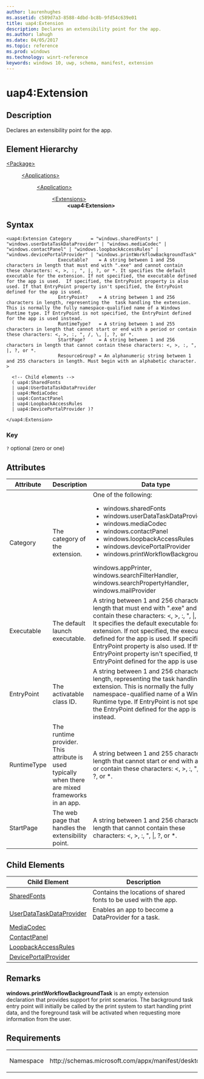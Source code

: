 ```yaml
---
author: laurenhughes
ms.assetid: c589d7a3-8588-4dbd-bc8b-9fd54c639e01
title: uap4:Extension
description: Declares an extensibility point for the app.
ms.author: lahugh
ms.date: 04/05/2017
ms.topic: reference
ms.prod: windows
ms.technology: winrt-reference
keywords: windows 10, uwp, schema, manifest, extension 
---
```


# uap4:Extension

## Description
Declares an extensibility point for the app.

## Element Hierarchy
<dl>
<dt><a href="element-package.md">&lt;Package&gt;</a></dt>
<dd>
<dl>
<dt><a href="element-applications.md">&lt;Applications&gt;</a></dt>
<dd>
<dl>
<dt><a href="element-application.md">&lt;Application&gt;</a></dt>
<dd>
<dl>
<dt><a href="element-1-extensions.md">&lt;Extensions&gt;</a></dt>
<dd><b>&lt;uap4:Extension&gt;</b></dd>
</dl>
</dd>
</dl>
</dd>
</dl>
</dd>
</dl>


## Syntax
```syntax
<uap4:Extension Category       = "windows.sharedFonts" | "windows.userDataTaskDataProvider" | "windows.mediaCodec" | "windows.contactPanel" | "windows.loopbackAccessRules" | "windows.devicePortalProvider" | "windows.printWorkflowBackgroundTask"
                   Executable?    = A string between 1 and 256 characters in length that must end with ".exe" and cannot contain these characters: <, >, :, ", |, ?, or *. It specifies the default executable for the extension. If not specified, the executable defined for the app is used.  If specified, the EntryPoint property is also used. If that EntryPoint property isn't specified, the EntryPoint defined for the app is used.
                   EntryPoint?    = A string between 1 and 256 characters in length, representing the  task handling the extension. This is normally the fully namespace-qualified name of a Windows Runtime type. If EntryPoint is not specified, the EntryPoint defined for the app is used instead.
                   RuntimeType?   = A string between 1 and 255 characters in length that cannot start or end with a period or contain these characters: <, >, :, ", /, \, |, ?, or *.
                   StartPage?     = A string between 1 and 256 characters in length that cannot contain these characters: <, >, :, ", |, ?, or *. 
                   ResourceGroup? = An alphanumeric string between 1 and 255 characters in length. Must begin with an alphabetic character. >

  <!-- Child elements -->
  ( uap4:SharedFonts
  | uap4:UserDataTaskDataProvider
  | uap4:MediaCodec 
  | uap4:ContactPanel
  | uap4:LoopbackAccessRules
  | uap4:DevicePortalProvider )?

</uap4:Extension>
```

### Key
`?` optional (zero or one)

## Attributes
| Attribute | Description | Data type | Required |
|-----------|-------------|-----------|----------|
| Category | The category of the extension. | One of the following:<ul><li>windows.sharedFonts</li><li>windows.userDataTaskDataProvider</li><li>windows.mediaCodec</li><li>windows.contactPanel</li><li>windows.loopbackAccessRules</li><li>windows.devicePortalProvider</li><li>windows.printWorkflowBackgroundTask</li></ul> windows.appPrinter, windows.searchFilterHandler, windows.searchPropertyHandler, windows.mailProvider | Yes |
| Executable | The default launch executable. | A string between 1 and 256 characters in length that must end with ".exe" and cannot contain these characters: <, >, :, ", &#124;, ?, or *. It specifies the default executable for the extension. If not specified, the executable defined for the app is used.  If specified, the EntryPoint property is also used. If that EntryPoint property isn't specified, the EntryPoint defined for the app is used. | No |
| EntryPoint | The activatable class ID. | A string between 1 and 256 characters in length, representing the task handling the extension. This is normally the fully namespace-qualified name of a Windows Runtime type. If EntryPoint is not specified, the EntryPoint defined for the app is used instead. | No |
| RuntimeType | The runtime provider. This attribute is used typically when there are mixed frameworks in an app. | A string between 1 and 255 characters in length that cannot start or end with a period or contain these characters: <, >, :, ", /, \, &#124;, ?, or *. | No |
| StartPage | The web page that handles the extensibility point. | A string between 1 and 256 characters in length that cannot contain these characters: <, >, :, ", &#124;, ?, or *. | No |


## Child Elements

| Child Element | Description |
|---------------|-------------|
| [SharedFonts](element-uap4-sharedFonts.md) | Contains the locations of shared fonts to be used with the app. |  
| [UserDataTaskDataProvider](element-uap4-userDataTaskDataProvider.md) | Enables an app to become a DataProvider for a task. | 
| [MediaCodec](element-uap4-mediacodec.md) |  |
| [ContactPanel](element-uap4-contactpanel.md) |  |
| [LoopbackAccessRules](element-uap4-loopbackAccessRules.md) |  |
| [DevicePortalProvider](element-uap4-devicePortalProvider.md) |  |

## Remarks
**windows.printWorkflowBackgroundTask** is an empty extension declaration that provides support for print scenarios. The background task entry point will initially be called by the print system to start handling print data, and the foreground task will be activated when requesting more information from the user.

## Requirements

<table>
<colgroup>
<col width="50%" />
<col width="50%" />
</colgroup>
<tbody>
<tr class="odd">
<td><p>Namespace</p></td>
<td><p>http://schemas.microsoft.com/appx/manifest/desktop/windows10/2</p></td>
</tr>
</tbody>
</table>